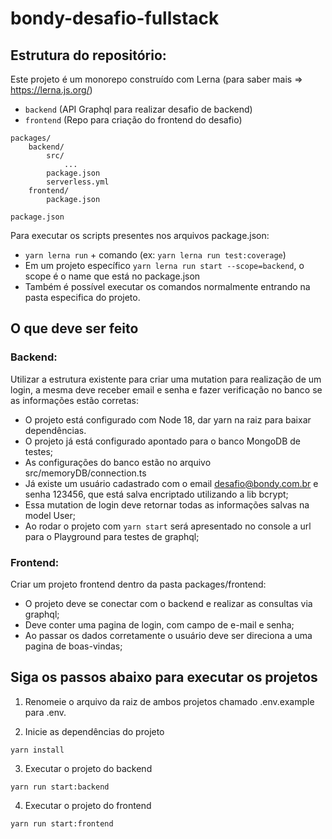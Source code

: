 # bondy-desafio-fullstack

## Estrutura do repositório:
Este projeto é um monorepo construído com Lerna (para saber mais => https://lerna.js.org/)

- `backend` (API Graphql para realizar desafio de backend)
- `frontend` (Repo para criação do frontend do desafio)

```
packages/
    backend/
        src/
            ...
        package.json
        serverless.yml
    frontend/
        package.json

package.json
```
Para executar os scripts presentes nos arquivos package.json:

- `yarn lerna run` + comando (ex: `yarn lerna run test:coverage`)
- Em um projeto específico `yarn lerna run start --scope=backend`, o scope é o name que está no package.json
- Também é possível executar os comandos normalmente entrando na pasta especifica do projeto.

## O que deve ser feito

### Backend:
Utilizar a estrutura existente para criar uma mutation para realização de um login, a mesma deve receber email e senha e fazer verificação no banco se as informações estão corretas:
- O projeto está configurado com Node 18, dar yarn na raiz para baixar dependências.
- O projeto já está configurado apontado para o banco MongoDB de testes;
- As configurações do banco estão no arquivo src/memoryDB/connection.ts
- Já existe um usuário cadastrado com o email desafio@bondy.com.br e senha 123456, que está salva encriptado utilizando a lib bcrypt;
- Essa mutation de login deve retornar todas as informações salvas na model User;
- Ao rodar o projeto com `yarn start` será apresentado no console a url para o Playground para testes de graphql;

### Frontend:
Criar um projeto frontend dentro da pasta packages/frontend:
- O projeto deve se conectar com o backend e realizar as consultas via graphql;
- Deve conter uma pagina de login, com campo de e-mail e senha;
- Ao passar os dados corretamente o usuário deve ser direciona a uma pagina de boas-vindas;

## Siga os passos abaixo para executar os projetos

1. Renomeie o arquivo da raiz de ambos projetos chamado .env.example para .env.

2. Inicie as dependências do projeto
```
yarn install
```

3. Executar o projeto do backend
```
yarn run start:backend
```

4. Executar o projeto do frontend
```
yarn run start:frontend
```